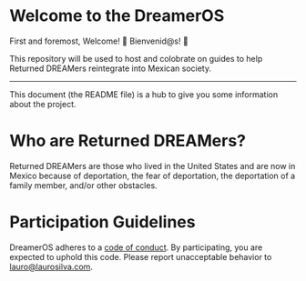 # Welcome to the DreamerOS 

First and foremost, Welcome! 🎉 Bienvenid@s! 🎊

This repository will be used to host and colobrate on guides to help Returned DREAMers reintegrate into Mexican society.

---

This document (the README file) is a hub to give you some information about the project. 

# Who are Returned DREAMers?

Returned DREAMers are those who lived in the United States and are now in Mexico because of deportation, the fear of deportation, the deportation of a family member, and/or other obstacles.

# Participation Guidelines

DreamerOS adheres to a [code of conduct](https://github.com/laurosilvacom/DreamerOS/blob/master/CODE_OF_CONDUCT.md). By participating, you are expected to uphold this code. Please report unacceptable behavior to lauro@laurosilva.com.
